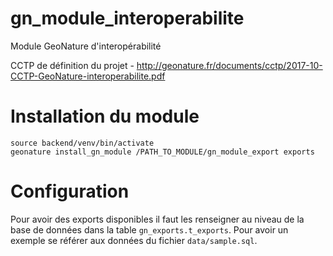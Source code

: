 # gn_module_interoperabilite
Module GeoNature d'interopérabilité

CCTP de définition du projet - http://geonature.fr/documents/cctp/2017-10-CCTP-GeoNature-interoperabilite.pdf

# Installation du module
```
source backend/venv/bin/activate
geonature install_gn_module /PATH_TO_MODULE/gn_module_export exports
```

# Configuration
Pour avoir des exports disponibles il faut les renseigner au niveau de la base de données dans la table `gn_exports.t_exports`.
Pour avoir un exemple se référer aux données du fichier `data/sample.sql`.

